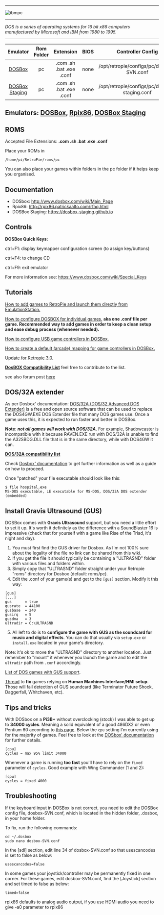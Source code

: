 ***
![ibmpc](https://cloud.githubusercontent.com/assets/10035308/12213490/0f8cb422-b636-11e5-99a7-2a33761874f3.png)
***
_DOS is a series of operating systems for 16 bit x86 computers manufactured by Microsoft and IBM from 1980 to 1995._
***
| Emulator | Rom Folder | Extension | BIOS |  Controller Config |
| :---: | :---: | :---: | :---: | :---: |
| [DOSBox](http://www.dosbox.com/) | pc  | .com .sh .bat .exe .conf | none | /opt/retropie/configs/pc/dosbox-SVN.conf |
| [DOSBox Staging](https://dosbox-staging.github.io/) | pc  | .com .sh .bat .exe .conf | none | /opt/retropie/configs/pc/dosbox-staging.conf |

## Emulators: [DOSBox](http://www.dosbox.com/), [Rpix86](http://rpix86.patrickaalto.com/), [DOSBox Staging](https://dosbox-staging.github.io/)

## ROMS
Accepted File Extensions: **.com .sh .bat .exe .conf**

Place your ROMs in 
```
/home/pi/RetroPie/roms/pc
```
You can also place your games within folders in the pc folder if it helps keep you organised.

## Documentation

* DOSbox: <http://www.dosbox.com/wiki/Main_Page>
* Rpix86: <http://rpix86.patrickaalto.com/rfaq.html>
* DOSBox Staging: <https://dosbox-staging.github.io>


## Controls

**DOSBox Quick Keys:**

ctrl+F1: display keymapper configuration screen (to assign key/buttons)

ctrl+F4: to change CD

ctrl+F9: exit emulator

For more information see: https://www.dosbox.com/wiki/Special_Keys

## Tutorials

[How to add games to RetroPie and launch them directly from EmulationStation.](http://dosonthepi.blogspot.co.uk/2015/01/run-dos-games-in-retropie_15.html#add-dosgames)

[How to configure DOSBOX for individual games.](http://dosonthepi.blogspot.co.uk/2015/02/dosbox-configuration-for-individual.html)
**aka one .conf file per game. Recommended way to add games in order to keep a clean setup and ease debug process (whenever needed).**

[How to configure USB game controllers in DOSBox.](http://dosonthepi.blogspot.co.uk/2015/01/configure-game-controllers-in-dosbox_29.html)

[How to create a default (arcade) mapping for game controllers in DOSBox.](http://dosonthepi.blogspot.co.uk/2015/02/default-arcade-mapping-for-dosbox.html)

[Update for Retropie 3.0.](http://dosonthepi.blogspot.co.uk/2015/04/retropie-30-update.html)

[**DosBOX Compatibility List**](https://docs.google.com/spreadsheets/d/1Tx5k3F0_AO6w00WrXULMBSUTRhtLyIhHI8Wz8GuqLfQ/edit?usp=sharing) feel free to contribute to the list. 

see also forum post [here](http://blog.petrockblock.com/forums/topic/resource-dosbox-compatibility-list/)

## DOS/32A extender
As per Dosbox' documentation: [DOS/32A (DOS/32 Advanced DOS Extender)](https://dos32a.narechk.net/index_en.html) is a free and open source software that can be used to replace the DOS4GW.EXE DOS Extender file that many DOS games use. Once a game uses this, it is expected to run faster and better in DOSBox. 

**Note**: **_not all games will work with DOS/32A_**. For example, Shadowcaster is incompatible with it because RAVEN.EXE run with DOS/32A is unable to find the A32SBDG.DLL file that is in the same directory, while with DOS4GW it can. 

[**DOS/32A compatibility list**](https://github.com/dosbox-staging/dosbox-staging/wiki/DOS-32A-compatibility-list)

Check [Dosbox' documentation](https://www.dosbox.com/wiki/TOOLS:DOS32A) to get further information as well as a guide on how to proceed.

Once "patched" your file executable should look like this:
```
$ file hospital.exe
MS-DOS executable, LE executable for MS-DOS, DOS/32A DOS extender (embedded)
```

## Install Gravis Ultrasound (GUS)
DOSBox comes with **Gravis Ultrasound** support, but you need a little effort to set it up. It's worth it definitely as the difference with a SoundBlaster 16 is impressive (check that for yourself with a game like Rise of the Triad, it's night and day).
1. You must first find the GUS driver for Dosbox. As I'm not 100% sure about the legality of the file no link can be shared from this wiki. 
2. If you get the file it should typically be containing a "ULTRASND" folder with various files and folders within.
3. Simply copy that "ULTRASND" folder straight under your Retropie "roms" directory for Dosbox (default: roms/pc).
4. Edit the .conf of your game(s) and get to the `[gus]` section. Modify it this way:
```
[gus]
[...]
gus      = true
gusrate  = 44100
gusbase  = 240
gusirq   = 5
gusdma   = 3
ultradir = C:\ULTRASND
```
5. All left to do is to **configure the game with GUS as the soundcard for music and digital effects**. You can do that usually via `setup.exe` or `install.exe` located in your game's directory.

Note: it's ok to move the "ULTRASND" directory to another location. Just remember to "mount" it whenever you launch the game and to edit the `ultradir` path from `.conf` accordingly.

[List of DOS games with GUS support](https://www.mobygames.com/attribute/sheet/attributeId,20/).

[Thread](https://www.vogons.org/viewtopic.php?p=184969#p184969) to **fix** games relying on **Human Machines Interface/HMI setup**. Those will fail detection of GUS soundcard (like Terminator Future Shock, Daggerfall, Whitchaven, etc).

## Tips and tricks
With DOSbox on a **Pi3B+** without overclocking (stock) I was able to get up to **34000 cycles**. Meaning a solid equivalent of a good 486DX2 or even Pentium 60 according to [this page](https://www.dosbox.com/wiki/Performance). Below the `cpu` setting I'm currently using for the majority of games. Feel free to look at the [DOSbox' documentation](https://www.dosbox.com/wiki/Configuration:CPU) for further details.
```
[cpu]
cycles = max 95% limit 34000
```

Whenever a game is running **too fast** you'll have to rely on the `fixed` parameter of `cycles`. Good example with Wing Commander (1 and 2):
```
[cpu]
cycles = fixed 4000
```

## Troubleshooting

If the keyboard input in DOSBox is not correct, you need to edit the DOSBox config file, dosbox-SVN.conf, which is located in the hidden folder, .dosbox, in your home folder.

To fix, run the following commands:

    cd ~/.dosbox
    sudo nano dosbox-SVN.conf

In the [sdl] section, edit line 34 of dosbox-SVN.conf so that usescancodes is set to false as below:

    usescancodes=false

In some games your joystick/controller may be permanently fixed in one corner. For these games, edit dosbox-SVN.conf, find the [Joystick] section and set timed to false as below:

    timed=false

rpix86 defaults to analog audio output, if you use HDMI audio you need to give -a0 parameter to rpix86
